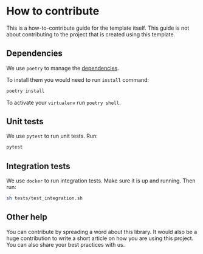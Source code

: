 # How to contribute

This is a how-to-contribute guide for the template itself.
This guide is not about contributing to the project that is created
using this template.

## Dependencies

We use `poetry` to manage the [dependencies](https://github.com/sdispater/poetry).

To install them you would need to run `install` command:

```bash
poetry install
```

To activate your `virtualenv` run `poetry shell`.


## Unit tests

We use `pytest` to run unit tests. Run:

```bash
pytest
```


## Integration tests

We use `docker` to run integration tests.
Make sure it is up and running. Then run:

```bash
sh tests/test_integration.sh
```


## Other help

You can contribute by spreading a word about this library.
It would also be a huge contribution to write
a short article on how you are using this project.
You can also share your best practices with us.
